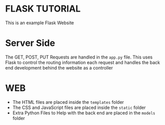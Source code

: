# FLASK TUTORIAL
This is an example Flask Website

# Server Side
The GET, POST, PUT Requests are handled in the `app.py` file.
This uses Flask to control the routing information each request and
handles the back end development behind the website as a controller

# WEB

- The HTML files are placed inside the `templates` folder
- The CSS and JavaScript files are placed inside the `static` folder
- Extra Python Files to Help with the back end are placed in the `models` folder
